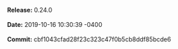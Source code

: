**Release:** 
0.24.0
<br><br>**Date:** 
2019-10-16 10:30:39 -0400
<br><br>**Commit:** 
cbf1043cfad28f23c323c47f0b5cb8ddf85bcde6

